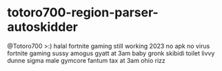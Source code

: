 # totoro700-region-parser-autoskidder
@Totoro700 >:) halal fortnite gaming still working 2023 no apk no virus fortnite gaming sussy amogus gyatt at 3am baby gronk skibidi toilet livvy dunne sigma male gymcore fantum tax at 3am ohio rizz
